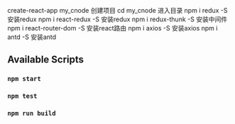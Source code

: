 create-react-app my_cnode 创建项目
cd my_cnode 进入目录
npm i redux -S 安装redux
npm i react-redux -S 安装redux
npm i redux-thunk -S 安装中间件
npm i react-router-dom -S 安装react路由
npm i axios -S 安装axios
npm i antd -S 安装antd

## Available Scripts

### `npm start`

### `npm test`

### `npm run build`


